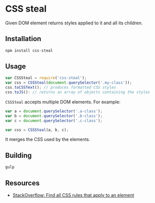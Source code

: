 # CSS steal

Given DOM element returns styles applied to it and all its children.

## Installation

```js
npm install css-steal
```

## Usage

```js
var CSSSteal = require('css-steal');
var css = CSSSteal(document.querySelector('.my-class'));
css.toCSSText(); // produces formatted CSS styles
css.toJS(): // returns an array of objects containing the styles
```

`CSSSteal` accepts multiple DOM elements. For example:

```js
var a = document.querySelector('.a-class');
var b = document.querySelector('.b-class');
var c = document.querySelector('.c-class');

var css = CSSSteal(a, b, c);
```
It merges the CSS used by the elements.

## Building

```js
gulp
```

## Resources

* [StackOverflow: Find all CSS rules that apply to an element](http://stackoverflow.com/questions/2952667/find-all-css-rules-that-apply-to-an-element)
